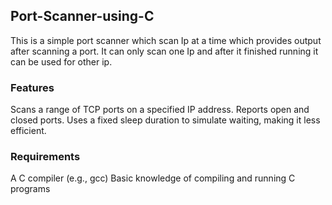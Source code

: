 ## Port-Scanner-using-C

This is a simple port scanner which scan Ip at a time which provides output after scanning a port.
It can only scan one Ip and after it finished running it can be used for other ip. 

### Features
Scans a range of TCP ports on a specified IP address.
Reports open and closed ports.
Uses a fixed sleep duration to simulate waiting, making it less efficient.

### Requirements
A C compiler (e.g., gcc)
Basic knowledge of compiling and running C programs
